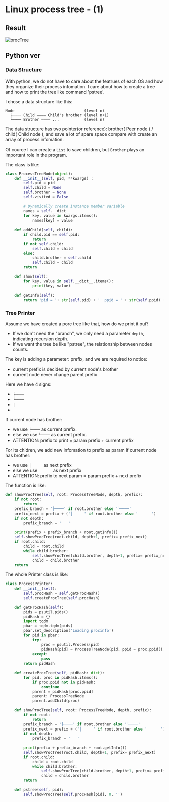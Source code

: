 # Linux process tree - (1)

## Result
![procTree](../Redalpaca_Blog/img/blog/blog_4/blog_4_0.jpg)
## Python ver
### Data Structure
With python, we do not have to care about the featrues of each OS and how they organize their process infomation. I care about how to create a tree and how to print the tree like command 'pstree'.

I chose a data structure like this:
```
Node                               (level n)
  ├──── Child ———— Child's brother (level n+1)
  └──── Brother ———— ...           (level n) 
```
The data structure has two pointer(or reference): brother( Peer node ) / child( Child node ), and save a lot of spare space compare with create an array of process infomation.

Of cource I can create a ```List``` to save children, but ```Brother``` plays an important role in the program.

The class is like:
```Python
class ProcessTreeNode(object):
    def __init__(self, pid, **kwargs) :
        self.pid = pid
        self.child = None
        self.brother = None
        self.visited = False
        
        # Dynamically create instance member variable
        names = self.__dict__
        for key, value in kwargs.items():
            names[key] = value
            
    def addChild(self, child):
        if child.pid == self.pid:
            return
        if not self.child:
            self.child = child
        else:
            child.brother = self.child
            self.child = child
        return
    
    def show(self):
        for key, value in self.__dict__.items():
            print(key, value)
    
    def getInfo(self):
        return 'pid = '+ str(self.pid) + '  ppid = ' + str(self.ppid) + '  name = ' + self.name
```

### Tree Printer
Assume we have created a porc tree like that, how do we print it out?
- If we don't need the "branch", we only need a parameter ```depth```, indicating recursion depth.
- If we want the tree be like "pstree", the relationship between nodes counts.

The key is adding a parameter: prefix, and we are required to notice:
- current prefix is decided by current node's brother 
- current node never change parent prefix 

Here we have 4 signs: 
- ```├────```
- ```└────```
- ```│     ```
- ```      ```

If current node has brother:
- we use ```├────``` as current prefix.
- else we use ```└────``` as current prefix.
- ATTENTION: prefix to print = param prefix + current prefix
  
For its chidren, we add new infomation to prefix as param
If current node has brother:
- we use ```│     ``` as next prefix
- else we use ```      ``` as next prefix
- ATTENTION: prefix to next param = param prefix + next prefix

The function is like:
```Python
def showProcTree(self, root: ProcessTreeNode, depth, prefix):
    if not root:
        return
    prefix_branch = '├────' if root.brother else '└────'
    prefix_next = prefix + ('│     ' if root.brother else '      ')
    if not depth:
        prefix_branch = '   '
    
    print(prefix + prefix_branch + root.getInfo())
    self.showProcTree(root.child, depth+1, prefix= prefix_next)
    if root.child:
        child = root.child
        while child.brother:
            self.showProcTree(child.brother, depth+1, prefix= prefix_next)
            child = child.brother
    return
```

The whole Printer class is like:
```Python
class ProcessPrinter:
    def __init__(self):
        self.procHash = self.getProcHash()
        self.createProcTree(self.procHash)
    
    def getProcHash(self):
        pids = psutil.pids()
        pidHash = {}
        import tqdm
        pbar = tqdm.tqdm(pids)
        pbar.set_description('Loading procinfo')
        for pid in pbar:
            try:
                proc = psutil.Process(pid)
                pidHash[pid] = ProcessTreeNode(pid, ppid = proc.ppid(), name = proc.name())
            except:
                pass
        return pidHash
    
    def createProcTree(self, pidHash: dict):
        for pid, proc in pidHash.items():
            if proc.ppid not in pidHash:
                continue
            parent = pidHash[proc.ppid]
            parent: ProcessTreeNode
            parent.addChild(proc)
    
    def showProcTree(self, root: ProcessTreeNode, depth, prefix):
        if not root:
            return
        prefix_branch = '├────' if root.brother else '└────'
        prefix_next = prefix + ('│     ' if root.brother else '      ')
        if not depth:
            prefix_branch = '   '
        
        print(prefix + prefix_branch + root.getInfo())
        self.showProcTree(root.child, depth+1, prefix= prefix_next)
        if root.child:
            child = root.child
            while child.brother:
                self.showProcTree(child.brother, depth+1, prefix= prefix_next)
                child = child.brother
        return
    
    def pstree(self, pid):
        self.showProcTree(self.procHash[pid], 0, '')
```

